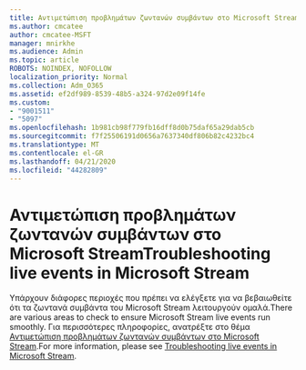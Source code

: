 ```yaml
---
title: Αντιμετώπιση προβλημάτων ζωντανών συμβάντων στο Microsoft Stream
ms.author: cmcatee
author: cmcatee-MSFT
manager: mnirkhe
ms.audience: Admin
ms.topic: article
ROBOTS: NOINDEX, NOFOLLOW
localization_priority: Normal
ms.collection: Adm_O365
ms.assetid: ef2df989-8539-48b5-a324-97d2e09f14fe
ms.custom:
- "9001511"
- "5097"
ms.openlocfilehash: 1b981cb98f779fb16dff8d0b75daf65a29dab5cb
ms.sourcegitcommit: f7f25506191d0656a7637340df806b82c4232bc4
ms.translationtype: MT
ms.contentlocale: el-GR
ms.lasthandoff: 04/21/2020
ms.locfileid: "44282809"
---
```

# <a name="troubleshooting-live-events-in-microsoft-stream"></a><span data-ttu-id="3a7fd-102">Αντιμετώπιση προβλημάτων ζωντανών συμβάντων στο Microsoft Stream</span><span class="sxs-lookup"><span data-stu-id="3a7fd-102">Troubleshooting live events in Microsoft Stream</span></span>

<span data-ttu-id="3a7fd-103">Υπάρχουν διάφορες περιοχές που πρέπει να ελέγξετε για να βεβαιωθείτε ότι τα ζωντανά συμβάντα του Microsoft Stream λειτουργούν ομαλά.</span><span class="sxs-lookup"><span data-stu-id="3a7fd-103">There are various areas to check to ensure Microsoft Stream live events run smoothly.</span></span> <span data-ttu-id="3a7fd-104">Για περισσότερες πληροφορίες, ανατρέξτε στο θέμα [Αντιμετώπιση προβλημάτων ζωντανών συμβάντων στο Microsoft Stream](https://docs.microsoft.com/stream/live-event-troubleshooting).</span><span class="sxs-lookup"><span data-stu-id="3a7fd-104">For more information, please see [Troubleshooting live events in Microsoft Stream](https://docs.microsoft.com/stream/live-event-troubleshooting).</span></span>
